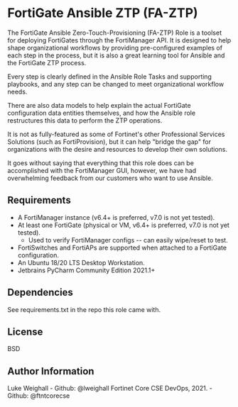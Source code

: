 FortiGate Ansible ZTP (FA-ZTP)
===============================

The FortiGate Ansible Zero-Touch-Provisioning (FA-ZTP) Role is a toolset for deploying FortiGates
through the FortiManager API. It is designed to help shape organizational workflows by providing 
pre-configured examples of each step in the process, but it is also a great learning tool
for Ansible and the FortiGate ZTP process.

Every step is clearly defined in the Ansible Role Tasks and supporting playbooks, and any step can be 
changed to meet organizational workflow needs. 

There are also data models to help explain the actual
FortiGate configuration data entities themselves, and how the Ansible role restructures this data to perform the ZTP operations.

It is not as fully-featured as some of Fortinet's other Professional Services Solutions (such as FortiProvision),
but it can help "bridge the gap" for organizations with the desire and resources to develop their own solutions.

It goes without saying that everything that this role does can be accomplished with the FortiManager GUI, however,
we have had overwhelming feedback from our customers who want to use Ansible.

Requirements
------------

* A FortiManager instance (v6.4+ is preferred, v7.0 is not yet tested).
* At least one FortiGate (physical or VM, v6.4+ is preferred, v7.0 is not yet tested).
  * Used to verify FortiManager configs -- can easily wipe/reset to test.
* FortiSwitches and FortiAPs are supported when attached to a FortiGate configuration.
* An Ubuntu 18/20 LTS Desktop Workstation.
* Jetbrains PyCharm Community Edition 2021.1+

Dependencies
------------

See requirements.txt in the repo this role came with.

License
-------

BSD

Author Information
------------------

Luke Weighall - Github: @lweighall
Fortinet Core CSE DevOps, 2021. - Github: @ftntcorecse

